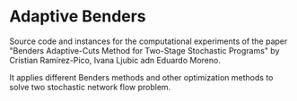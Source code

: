 # Adaptive Benders

Source code and instances for the computational experiments of the paper "Benders Adaptive-Cuts Method for Two-Stage Stochastic Programs" by Cristian Ramírez-Pico, Ivana Ljubic adn Eduardo Moreno.

It applies different Benders methods and other optimization methods to solve two stochastic network flow problem.
